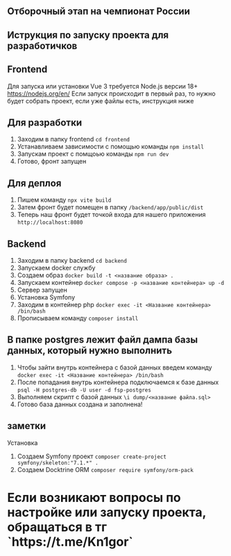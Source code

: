 ## Отборочный этап на чемпионат России

## Иструкция по запуску проекта для разработичков

## Frontend

Для запуска или установки Vue 3 требуется Node.js версии 18+ https://nodejs.org/en/
Если запуск происходит в первый раз, то нужно будет собрать проект, если уже файлы есть, инструкция ниже

## Для разработки

1. Заходим в папку frontend `cd frontend`
2. Устанавливаем зависимости с помощью команды `npm install`
3. Запускам проект с помщоью команды `npm run dev`
4. Готово, фронт запущен

## Для деплоя

1. Пишем команду `npx vite build`
2. Затем фронт будет помещен в папку `/backend/app/public/dist`
3. Теперь наш фронт будет точкой входа для нашего приложения `http://localhost:8080`

## Backend

1. Заходим в папку backend `cd backend`
2. Запускаем docker службу
3. Создаем образ `docker build -t <название образа> .`
4. Запускаем контейнер `docker compose -p <название контейнера> up -d`
5. Сервер запущен
6. Установка Symfony
7. Заходим в контейнер php `docker exec -it <Название контейнера> /bin/bash`
8. Прописываем команду `composer install`

## В папке postgres лежит файл дампа базы данных, который нужно выполнить

1. Чтобы зайти внутрь контейнера с базой данных введем команду `docker exec -it <Название контейнера> /bin/bash`
2. После попадания внутрь контейнера подключаемся к базе данных `psql -H postgres-db -U user -d fsp-postgres`
3. Выполняем скрипт с базой данных `\i dump/<название файла.sql>`
4. Готово база данных создана и заполнена!

## заметки

Установка

1. Создаем Symfony проект `composer create-project symfony/skeleton:"7.1.*" .`
2. Создаем Docktrine ORM `composer require symfony/orm-pack`

<h1>Если возникают вопросы по настройке или запуску проекта, обращаться в тг `https://t.me/Kn1gor`</h1>
